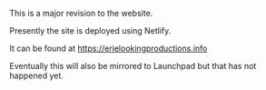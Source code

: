 This is a major revision to the website.

Presently the site is deployed using Netlify.

It can be found at <https://erielookingproductions.info>

Eventually this will also be mirrored to Launchpad but that has not happened yet.



